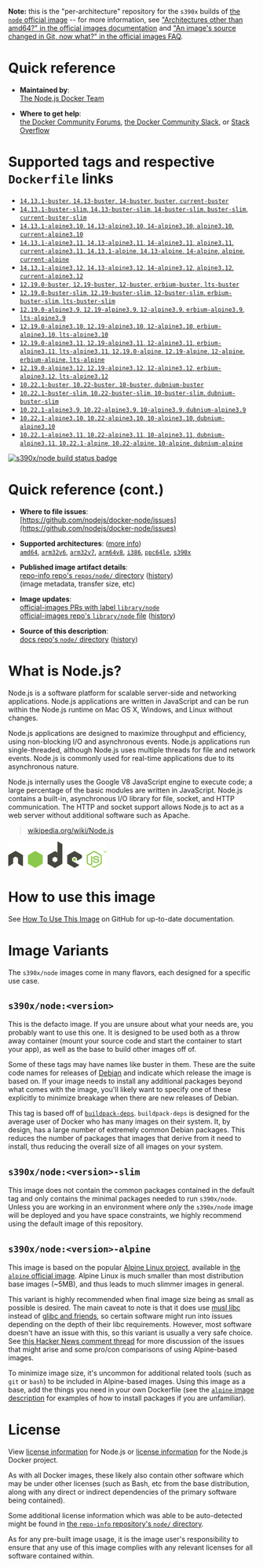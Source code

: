 <!--

********************************************************************************

WARNING:

    DO NOT EDIT "node/README.md"

    IT IS AUTO-GENERATED

    (from the other files in "node/" combined with a set of templates)

********************************************************************************

-->

**Note:** this is the "per-architecture" repository for the `s390x` builds of [the `node` official image](https://hub.docker.com/_/node) -- for more information, see ["Architectures other than amd64?" in the official images documentation](https://github.com/docker-library/official-images#architectures-other-than-amd64) and ["An image's source changed in Git, now what?" in the official images FAQ](https://github.com/docker-library/faq#an-images-source-changed-in-git-now-what).

# Quick reference

-	**Maintained by**:  
	[The Node.js Docker Team](https://github.com/nodejs/docker-node)

-	**Where to get help**:  
	[the Docker Community Forums](https://forums.docker.com/), [the Docker Community Slack](https://dockr.ly/slack), or [Stack Overflow](https://stackoverflow.com/search?tab=newest&q=docker)

# Supported tags and respective `Dockerfile` links

-	[`14.13.1-buster`, `14.13-buster`, `14-buster`, `buster`, `current-buster`](https://github.com/nodejs/docker-node/blob/bcd3607a38cdf5529cef9a6ed1163d7e06ddea6d/14/buster/Dockerfile)
-	[`14.13.1-buster-slim`, `14.13-buster-slim`, `14-buster-slim`, `buster-slim`, `current-buster-slim`](https://github.com/nodejs/docker-node/blob/bcd3607a38cdf5529cef9a6ed1163d7e06ddea6d/14/buster-slim/Dockerfile)
-	[`14.13.1-alpine3.10`, `14.13-alpine3.10`, `14-alpine3.10`, `alpine3.10`, `current-alpine3.10`](https://github.com/nodejs/docker-node/blob/bcd3607a38cdf5529cef9a6ed1163d7e06ddea6d/14/alpine3.10/Dockerfile)
-	[`14.13.1-alpine3.11`, `14.13-alpine3.11`, `14-alpine3.11`, `alpine3.11`, `current-alpine3.11`, `14.13.1-alpine`, `14.13-alpine`, `14-alpine`, `alpine`, `current-alpine`](https://github.com/nodejs/docker-node/blob/bcd3607a38cdf5529cef9a6ed1163d7e06ddea6d/14/alpine3.11/Dockerfile)
-	[`14.13.1-alpine3.12`, `14.13-alpine3.12`, `14-alpine3.12`, `alpine3.12`, `current-alpine3.12`](https://github.com/nodejs/docker-node/blob/bcd3607a38cdf5529cef9a6ed1163d7e06ddea6d/14/alpine3.12/Dockerfile)
-	[`12.19.0-buster`, `12.19-buster`, `12-buster`, `erbium-buster`, `lts-buster`](https://github.com/nodejs/docker-node/blob/a8494b1676216bfe274073993016da0c2e0bfcdd/12/buster/Dockerfile)
-	[`12.19.0-buster-slim`, `12.19-buster-slim`, `12-buster-slim`, `erbium-buster-slim`, `lts-buster-slim`](https://github.com/nodejs/docker-node/blob/a8494b1676216bfe274073993016da0c2e0bfcdd/12/buster-slim/Dockerfile)
-	[`12.19.0-alpine3.9`, `12.19-alpine3.9`, `12-alpine3.9`, `erbium-alpine3.9`, `lts-alpine3.9`](https://github.com/nodejs/docker-node/blob/a8494b1676216bfe274073993016da0c2e0bfcdd/12/alpine3.9/Dockerfile)
-	[`12.19.0-alpine3.10`, `12.19-alpine3.10`, `12-alpine3.10`, `erbium-alpine3.10`, `lts-alpine3.10`](https://github.com/nodejs/docker-node/blob/a8494b1676216bfe274073993016da0c2e0bfcdd/12/alpine3.10/Dockerfile)
-	[`12.19.0-alpine3.11`, `12.19-alpine3.11`, `12-alpine3.11`, `erbium-alpine3.11`, `lts-alpine3.11`, `12.19.0-alpine`, `12.19-alpine`, `12-alpine`, `erbium-alpine`, `lts-alpine`](https://github.com/nodejs/docker-node/blob/a8494b1676216bfe274073993016da0c2e0bfcdd/12/alpine3.11/Dockerfile)
-	[`12.19.0-alpine3.12`, `12.19-alpine3.12`, `12-alpine3.12`, `erbium-alpine3.12`, `lts-alpine3.12`](https://github.com/nodejs/docker-node/blob/a8494b1676216bfe274073993016da0c2e0bfcdd/12/alpine3.12/Dockerfile)
-	[`10.22.1-buster`, `10.22-buster`, `10-buster`, `dubnium-buster`](https://github.com/nodejs/docker-node/blob/140d3e49b9dce8532cfc06108f586802ca4be5f5/10/buster/Dockerfile)
-	[`10.22.1-buster-slim`, `10.22-buster-slim`, `10-buster-slim`, `dubnium-buster-slim`](https://github.com/nodejs/docker-node/blob/140d3e49b9dce8532cfc06108f586802ca4be5f5/10/buster-slim/Dockerfile)
-	[`10.22.1-alpine3.9`, `10.22-alpine3.9`, `10-alpine3.9`, `dubnium-alpine3.9`](https://github.com/nodejs/docker-node/blob/3d290f8d6d4692d658a1fbd0684c7747770d9516/10/alpine3.9/Dockerfile)
-	[`10.22.1-alpine3.10`, `10.22-alpine3.10`, `10-alpine3.10`, `dubnium-alpine3.10`](https://github.com/nodejs/docker-node/blob/3d290f8d6d4692d658a1fbd0684c7747770d9516/10/alpine3.10/Dockerfile)
-	[`10.22.1-alpine3.11`, `10.22-alpine3.11`, `10-alpine3.11`, `dubnium-alpine3.11`, `10.22.1-alpine`, `10.22-alpine`, `10-alpine`, `dubnium-alpine`](https://github.com/nodejs/docker-node/blob/3d290f8d6d4692d658a1fbd0684c7747770d9516/10/alpine3.11/Dockerfile)

[![s390x/node build status badge](https://img.shields.io/jenkins/s/https/doi-janky.infosiftr.net/job/multiarch/job/s390x/job/node.svg?label=s390x/node%20%20build%20job)](https://doi-janky.infosiftr.net/job/multiarch/job/s390x/job/node/)

# Quick reference (cont.)

-	**Where to file issues**:  
	[https://github.com/nodejs/docker-node/issues](https://github.com/nodejs/docker-node/issues)

-	**Supported architectures**: ([more info](https://github.com/docker-library/official-images#architectures-other-than-amd64))  
	[`amd64`](https://hub.docker.com/r/amd64/node/), [`arm32v6`](https://hub.docker.com/r/arm32v6/node/), [`arm32v7`](https://hub.docker.com/r/arm32v7/node/), [`arm64v8`](https://hub.docker.com/r/arm64v8/node/), [`i386`](https://hub.docker.com/r/i386/node/), [`ppc64le`](https://hub.docker.com/r/ppc64le/node/), [`s390x`](https://hub.docker.com/r/s390x/node/)

-	**Published image artifact details**:  
	[repo-info repo's `repos/node/` directory](https://github.com/docker-library/repo-info/blob/master/repos/node) ([history](https://github.com/docker-library/repo-info/commits/master/repos/node))  
	(image metadata, transfer size, etc)

-	**Image updates**:  
	[official-images PRs with label `library/node`](https://github.com/docker-library/official-images/pulls?q=label%3Alibrary%2Fnode)  
	[official-images repo's `library/node` file](https://github.com/docker-library/official-images/blob/master/library/node) ([history](https://github.com/docker-library/official-images/commits/master/library/node))

-	**Source of this description**:  
	[docs repo's `node/` directory](https://github.com/docker-library/docs/tree/master/node) ([history](https://github.com/docker-library/docs/commits/master/node))

# What is Node.js?

Node.js is a software platform for scalable server-side and networking applications. Node.js applications are written in JavaScript and can be run within the Node.js runtime on Mac OS X, Windows, and Linux without changes.

Node.js applications are designed to maximize throughput and efficiency, using non-blocking I/O and asynchronous events. Node.js applications run single-threaded, although Node.js uses multiple threads for file and network events. Node.js is commonly used for real-time applications due to its asynchronous nature.

Node.js internally uses the Google V8 JavaScript engine to execute code; a large percentage of the basic modules are written in JavaScript. Node.js contains a built-in, asynchronous I/O library for file, socket, and HTTP communication. The HTTP and socket support allows Node.js to act as a web server without additional software such as Apache.

> [wikipedia.org/wiki/Node.js](https://en.wikipedia.org/wiki/Node.js)

![logo](https://raw.githubusercontent.com/docker-library/docs/01c12653951b2fe592c1f93a13b4e289ada0e3a1/node/logo.png)

# How to use this image

See [How To Use This Image](https://github.com/nodejs/docker-node/blob/master/README.md#how-to-use-this-image) on GitHub for up-to-date documentation.

# Image Variants

The `s390x/node` images come in many flavors, each designed for a specific use case.

## `s390x/node:<version>`

This is the defacto image. If you are unsure about what your needs are, you probably want to use this one. It is designed to be used both as a throw away container (mount your source code and start the container to start your app), as well as the base to build other images off of.

Some of these tags may have names like buster in them. These are the suite code names for releases of [Debian](https://wiki.debian.org/DebianReleases) and indicate which release the image is based on. If your image needs to install any additional packages beyond what comes with the image, you'll likely want to specify one of these explicitly to minimize breakage when there are new releases of Debian.

This tag is based off of [`buildpack-deps`](https://hub.docker.com/_/buildpack-deps/). `buildpack-deps` is designed for the average user of Docker who has many images on their system. It, by design, has a large number of extremely common Debian packages. This reduces the number of packages that images that derive from it need to install, thus reducing the overall size of all images on your system.

## `s390x/node:<version>-slim`

This image does not contain the common packages contained in the default tag and only contains the minimal packages needed to run `s390x/node`. Unless you are working in an environment where *only* the `s390x/node` image will be deployed and you have space constraints, we highly recommend using the default image of this repository.

## `s390x/node:<version>-alpine`

This image is based on the popular [Alpine Linux project](https://alpinelinux.org), available in [the `alpine` official image](https://hub.docker.com/_/alpine). Alpine Linux is much smaller than most distribution base images (~5MB), and thus leads to much slimmer images in general.

This variant is highly recommended when final image size being as small as possible is desired. The main caveat to note is that it does use [musl libc](https://musl.libc.org) instead of [glibc and friends](https://www.etalabs.net/compare_libcs.html), so certain software might run into issues depending on the depth of their libc requirements. However, most software doesn't have an issue with this, so this variant is usually a very safe choice. See [this Hacker News comment thread](https://news.ycombinator.com/item?id=10782897) for more discussion of the issues that might arise and some pro/con comparisons of using Alpine-based images.

To minimize image size, it's uncommon for additional related tools (such as `git` or `bash`) to be included in Alpine-based images. Using this image as a base, add the things you need in your own Dockerfile (see the [`alpine` image description](https://hub.docker.com/_/alpine/) for examples of how to install packages if you are unfamiliar).

# License

View [license information](https://github.com/nodejs/node/blob/master/LICENSE) for Node.js or [license information](https://github.com/nodejs/docker-node/blob/master/LICENSE) for the Node.js Docker project.

As with all Docker images, these likely also contain other software which may be under other licenses (such as Bash, etc from the base distribution, along with any direct or indirect dependencies of the primary software being contained).

Some additional license information which was able to be auto-detected might be found in [the `repo-info` repository's `node/` directory](https://github.com/docker-library/repo-info/tree/master/repos/node).

As for any pre-built image usage, it is the image user's responsibility to ensure that any use of this image complies with any relevant licenses for all software contained within.
